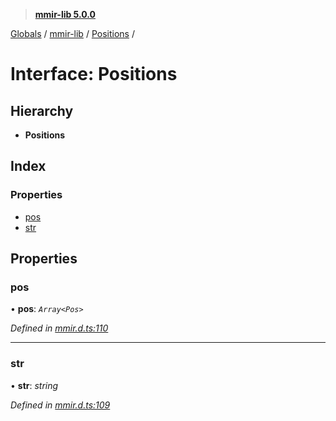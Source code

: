 > **[mmir-lib 5.0.0](../README.md)**

[Globals](../README.md) / [mmir-lib](../modules/mmir_lib.md) / [Positions](mmir_lib.positions.md) /

# Interface: Positions

## Hierarchy

* **Positions**

## Index

### Properties

* [pos](mmir_lib.positions.md#pos)
* [str](mmir_lib.positions.md#str)

## Properties

###  pos

• **pos**: *`Array<Pos>`*

*Defined in [mmir.d.ts:110](../../mmir.d.ts#L110)*

___

###  str

• **str**: *string*

*Defined in [mmir.d.ts:109](../../mmir.d.ts#L109)*